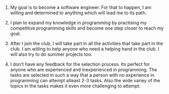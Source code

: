 1. My goal is to become a software engineer. For that to happen, I am willing and determined to anything which will lead me to its path.

2. I plan to expand my knowledge in programming by practising my competitive programming skills and become one step closer to reach my goal.

3. After I join the club, I will take part in all the activities that take part in the club. I am willing to help anyone who need a helping hand in the club. I will also try to do summer projects too.

4. I don't have any feedback for the selection process. Its perfect for anyone who are experienced and inexperienced in programming. The tasks are selected in such a way that a person with no experience in programming can attempt atleast 2-3 tasks. Also the wide variey of the topics in the tasks makes it even more challenging to attempt.
